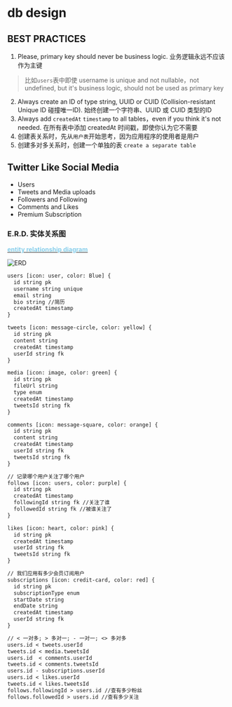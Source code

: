 # db design

## BEST PRACTICES
1. Please, primary key should never be business logic. 业务逻辑永远不应该作为主键
> 比如`users`表中即使 username is unique and not nullable，not undefined, but it's business logic, should not be used as primary key
2. Always create an ID of type string, UUID or CUID (Collision-resistant Unique ID 碰撞唯一ID). 始终创建一个字符串、UUID 或 CUID 类型的ID
3. Always add `createdAt` `timestamp` to all tables，even if you think it's not needed. 在所有表中添加 createdAt 时间戳，即使你认为它不需要
4. 创建表关系时，先从`用户表`开始思考，因为应用程序的使用者是用户
5. 创建多对多关系时，创建一个单独的表 `create a separate table`

## Twitter Like Social Media

* Users
* Tweets and Media uploads
* Followers and Following
* Comments and Likes
* Premium Subscription

### E.R.D. 实体关系图

[<strong style="color: skyblue;">entity relationship diagram</strong>](https://app.eraser.io/dashboard/all)

![ERD](https://ulooklikeamovie.oss-cn-beijing.aliyuncs.com/img/image-20250302022718932.png)

```txt
users [icon: user, color: Blue] {
  id string pk
  username string unique
  email string
  bio string //简历
  createdAt timestamp
}

tweets [icon: message-circle, color: yellow] {
  id string pk
  content string
  createdAt timestamp
  userId string fk
}

media [icon: image, color: green] {
  id string pk
  fileUrl string
  type enum
  createdAt timestamp
  tweetsId string fk
}

comments [icon: message-square, color: orange] {
  id string pk
  content string
  createdAt timestamp
  userId string fk
  tweetsId string fk
}

// 记录哪个用户关注了哪个用户
follows [icon: users, color: purple] {
  id string pk
  createdAt timestamp
  followingId string fk //关注了谁
  followedId string fk //被谁关注了
}

likes [icon: heart, color: pink] {
  id string pk
  createdAt timestamp
  userId string fk
  tweetsId string fk
}

// 我们应用有多少会员订阅用户 
subscriptions [icon: credit-card, color: red] {
  id string pk
  subscriptionType enum
  startDate string
  endDate string
  createdAt timestamp
  userId string fk
}

// < 一对多; > 多对一; - 一对一; <> 多对多
users.id < tweets.userId
tweets.id < media.tweetsId
users.id  < comments.userId
tweets.id < comments.tweetsId
users.id - subscriptions.userId
users.id < likes.userId
tweets.id < likes.tweetsId
follows.followingId > users.id //查有多少粉丝
follows.followedId > users.id //查有多少关注
```


